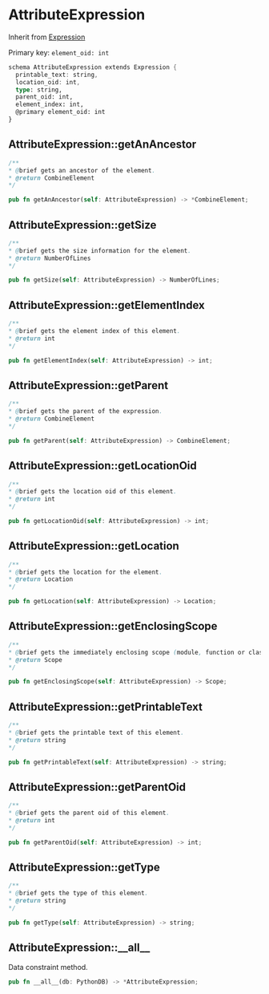 # AttributeExpression

Inherit from [Expression](./Expression.md)

Primary key: `element_oid: int`

```rust
schema AttributeExpression extends Expression {
  printable_text: string,
  location_oid: int,
  type: string,
  parent_oid: int,
  element_index: int,
  @primary element_oid: int
}
```
## AttributeExpression::getAnAncestor

```java
/**
* @brief gets an ancestor of the element.
* @return CombineElement 
*/
```
```rust
pub fn getAnAncestor(self: AttributeExpression) -> *CombineElement;
```
## AttributeExpression::getSize

```java
/**
* @brief gets the size information for the element.
* @return NumberOfLines
*/
```
```rust
pub fn getSize(self: AttributeExpression) -> NumberOfLines;
```
## AttributeExpression::getElementIndex

```java
/**
* @brief gets the element index of this element.
* @return int
*/
```
```rust
pub fn getElementIndex(self: AttributeExpression) -> int;
```
## AttributeExpression::getParent

```java
/**
* @brief gets the parent of the expression.
* @return CombineElement 
*/
```
```rust
pub fn getParent(self: AttributeExpression) -> CombineElement;
```
## AttributeExpression::getLocationOid

```java
/**
* @brief gets the location oid of this element.
* @return int
*/
```
```rust
pub fn getLocationOid(self: AttributeExpression) -> int;
```
## AttributeExpression::getLocation

```java
/**
* @brief gets the location for the element.
* @return Location
*/
```
```rust
pub fn getLocation(self: AttributeExpression) -> Location;
```
## AttributeExpression::getEnclosingScope

```java
/**
* @brief gets the immediately enclosing scope (module, function or class) whose body contains this statement.
* @return Scope 
*/
```
```rust
pub fn getEnclosingScope(self: AttributeExpression) -> Scope;
```
## AttributeExpression::getPrintableText

```java
/**
* @brief gets the printable text of this element.
* @return string
*/
```
```rust
pub fn getPrintableText(self: AttributeExpression) -> string;
```
## AttributeExpression::getParentOid

```java
/**
* @brief gets the parent oid of this element.
* @return int
*/
```
```rust
pub fn getParentOid(self: AttributeExpression) -> int;
```
## AttributeExpression::getType

```java
/**
* @brief gets the type of this element.
* @return string
*/
```
```rust
pub fn getType(self: AttributeExpression) -> string;
```
## AttributeExpression::\_\_all\_\_

Data constraint method.

```rust
pub fn __all__(db: PythonDB) -> *AttributeExpression;
```
